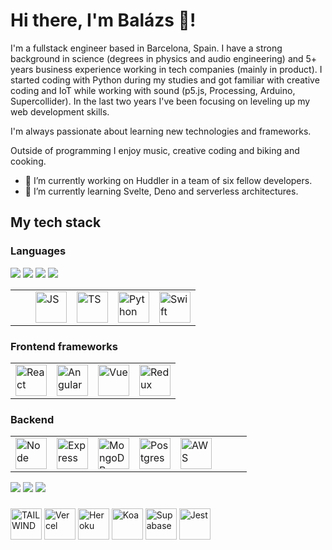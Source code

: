 # Hi there, I'm Balázs 👋! 

I'm a fullstack engineer based in Barcelona, Spain. 
I have a strong background in science (degrees in physics and audio engineering) and 5+ years business experience working in tech companies (mainly in product). 
I started coding with Python during my studies and got familiar with creative coding and IoT while working with sound (p5.js, Processing, Arduino, Supercollider). In the last two years I've been focusing on leveling up my web development skills. 

I'm always passionate about learning new technologies and frameworks. 

Outside of programming I enjoy music, creative coding and biking and cooking. 


- 🔭 I’m currently working on Huddler in a team of six fellow developers. 
- 🌱 I’m currently learning Svelte, Deno and serverless architectures. 

## My tech stack

### Languages

<span><img src="https://img.shields.io/badge/HTML-E34F26?logo=HTML5&logoColor=white&style=flat" /><span>
<span><img src="https://img.shields.io/badge/CSS3-1572B6?logo=HTML5&logoColor=white&style=flat" /><span>
<span><img src="https://img.shields.io/badge/JavaScript-F7DF1E?logo=HTML5&logoColor=white&style=flat" /><span>
<span><img src="https://img.shields.io/badge/HTML-E34F26?logo=HTML5&logoColor=white&style=flat" /><span>



<table>
  <tbody>
    <tr>
      <td>
      </td>
      <td>
      </td>
      <td>
          <img alt="JS" height="50" src="https://user-images.githubusercontent.com/25181517/117447155-6a868a00-af3d-11eb-9cfe-245df15c9f3f.png"/>
      </td>
      <td>
          <img alt="TS" height="50" src="https://user-images.githubusercontent.com/25181517/183890598-19a0ac2d-e88a-4005-a8df-1ee36782fde1.png"/>
      </td>
      <td>
          <img alt="Python" height="50" src="https://user-images.githubusercontent.com/25181517/183423507-c056a6f9-1ba8-4312-a350-19bcbc5a8697.png"/>
      </td>
      <td>
        <img alt="Swift" height="50" src="https://user-images.githubusercontent.com/25181517/121406389-6267a300-c95e-11eb-8d67-f1e22afe8aea.png"/>
      </td>
    </tr>
  </tbody>
</table>


### Frontend frameworks
<table cellspacing="0" cellpadding="0" style="border: none;">
  <tbody>
    <tr>
      <td>
        <img alt="React"height="50"  src="https://user-images.githubusercontent.com/25181517/183897015-94a058a6-b86e-4e42-a37f-bf92061753e5.png"/>
      </td>
      <td>
        <img alt="Angular" height="50" src="https://user-images.githubusercontent.com/25181517/183890595-779a7e64-3f43-4634-bad2-eceef4e80268.png"/>
      </td>
      <td>
        <img alt="Vue" height="50" src="https://user-images.githubusercontent.com/25181517/117448124-a2da9800-af3e-11eb-85d2-bd1b69b65603.png"/>
      </td>
      <td>
          <img alt="Redux"height="50"  src="https://user-images.githubusercontent.com/25181517/187896150-cc1dcb12-d490-445c-8e4d-1275cd2388d6.png"/>
      </td>
    </tr>
  </tbody>
</table>


### Backend
<table>
  <tbody>
    <tr>
      <td>
          <img alt="Node" height="50"  src="https://user-images.githubusercontent.com/25181517/183568594-85e280a7-0d7e-4d1a-9028-c8c2209e073c.png"/>
      </td>
      <td>
          <img alt="Express" height="50" src="https://user-images.githubusercontent.com/25181517/183859966-a3462d8d-1bc7-4880-b353-e2cbed900ed6.png"/>
      </td>
      <td>
          <img alt="MongoDB" height="50"  src="https://user-images.githubusercontent.com/25181517/182884177-d48a8579-2cd0-447a-b9a6-ffc7cb02560e.png"/>
      </td>
      <td>
          <img alt="Postgres" height="50"  src="https://user-images.githubusercontent.com/25181517/117208740-bfb78400-adf5-11eb-97bb-09072b6bedfc.png"/>
      </td>
      <td>
          <img alt="AWS" height="50"  src="https://user-images.githubusercontent.com/25181517/183896132-54262f2e-6d98-41e3-8888-e40ab5a17326.png"/>
      </td>
      <td>
      </td>
      <td>
      </td>
      <td>
      </td>
    </tr>
  </tbody>
</table>

<span><img src="https://img.shields.io/badge/BadgeText-ColourCode?logo=3M&logoColor=FF000&style=flat" /></span>
<span><img src="https://img.shields.io/badge/BadgeText-ColourCode?logo=3M&logoColor=FF000&style=flat" /></span>
<img src="https://img.shields.io/badge/BadgeText-ColourCode?logo=3M&logoColor=FF000&style=flat" />

###

<p>
  <img alt="TAILWIND" height="50" src="https://tailwindcss.com/"/>
  <img alt="Vercel" height="50" src=""/>
  <img alt="Heroku" height="50"  src=""/>
  <img alt="Koa"height="50"  src=""/>
  <img alt="Supabase"height="50"  src=""/>
  <img alt="Jest" height="50" src="https://user-images.githubusercontent.com/25181517/187955005-f4ca6f1a-e727-497b-b81b-93fb9726268e.png"/>

 
  
  
</p>
